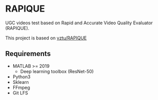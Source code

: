 # RAPIQUE
UGC videos test based on Rapid and Accurate Video Quality Evaluator (RAPIQUE). 

This project is based on [vztu/RAPIQUE](https://github.com/vztu/RAPIQUE)

## Requirements

- MATLAB >= 2019
  - Deep learning toolbox (ResNet-50)
- Python3
- Sklearn
- FFmpeg
- Git LFS
